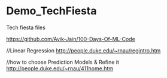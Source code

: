 # Demo_TechFiesta
Tech fiesta files

https://github.com/Avik-Jain/100-Days-Of-ML-Code

//Linear Regression
http://people.duke.edu/~rnau/regintro.htm

//how to choose Prediction Models & Refine it
http://people.duke.edu/~rnau/411home.htm
